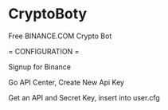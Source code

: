 # CryptoBoty

Free BINANCE.COM Crypto Bot




= CONFIGURATION =

Signup for Binance

Go API Center, Create New Api Key

Get an API and Secret Key, insert into user.cfg
